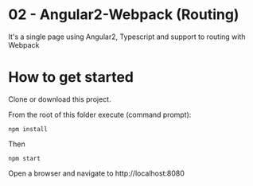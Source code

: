 
# 02 - Angular2-Webpack (Routing)
It's a single page using Angular2, Typescript and support to routing with Webpack

# How to get started

Clone or download this project.

From the root of this folder execute (command prompt):

```
npm install
```

Then

```
npm start
```

Open a browser and navigate to http://localhost:8080
